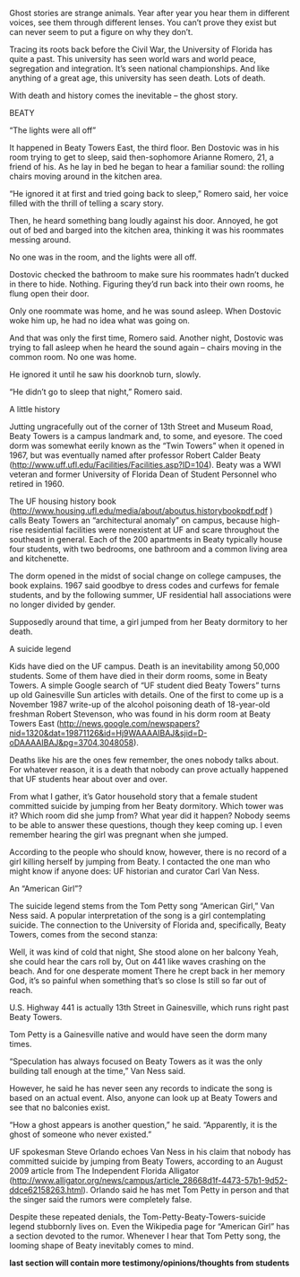 

Ghost stories are strange animals. Year after year you hear them in different voices, see them through different lenses. You can’t prove they exist but can never seem to put a figure on why they don’t. 
 
Tracing its roots back before the Civil War, the University of Florida has quite a past. This university has seen world wars and world peace, segregation and integration. It’s seen national championships. And like anything of a great age, this university has seen death. Lots of death.
 
With death and history comes the inevitable – the ghost story. 

BEATY 

“The lights were all off”
 
It happened in Beaty Towers East, the third floor. Ben Dostovic was in his room trying to get to sleep, said then-sophomore Arianne Romero, 21, a friend of his. As he lay in bed he began to hear a familiar sound: the rolling chairs moving around in the kitchen area.
 
“He ignored it at first and tried going back to sleep,” Romero said, her voice filled with the thrill of telling a scary story.
 
Then, he heard something bang loudly against his door. Annoyed, he got out of bed and barged into the kitchen area, thinking it was his roommates messing around.
 
No one was in the room, and the lights were all off.
 
Dostovic checked the bathroom to make sure his roommates hadn’t ducked in there to hide. Nothing. Figuring they’d run back into their own rooms, he flung open their door.
 
Only one roommate was home, and he was sound asleep. When Dostovic woke him up, he had no idea what was going on.
 
And that was only the first time, Romero said. Another night, Dostovic was trying to fall asleep when he heard the sound again – chairs moving in the common room. No one was home.
 
He ignored it until he saw his doorknob turn, slowly.
 
“He didn’t go to sleep that night,” Romero said.
 
A little history

Jutting ungracefully out of the corner of 13th Street and Museum Road, Beaty Towers is a campus landmark and, to some, and eyesore. The coed dorm was somewhat eerily known as the “Twin Towers” when it opened in 1967, but was eventually named after professor Robert Calder Beaty (http://www.uff.ufl.edu/Facilities/Facilities.asp?ID=104). Beaty was a WWI veteran and former University of Florida Dean of Student Personnel who retired in 1960.
 
The UF housing history book (http://www.housing.ufl.edu/media/about/aboutus.historybookpdf.pdf ) calls Beaty Towers an “architectural anomaly” on campus, because high-rise residential facilities were nonexistent at UF and scare throughout the southeast in general. Each of the 200 apartments in Beaty typically house four students, with two bedrooms, one bathroom and a common living area and kitchenette. 
 
The dorm opened in the midst of social change on college campuses, the book explains. 1967 said goodbye to dress codes and curfews for female students, and by the following summer, UF residential hall associations were no longer divided by gender.
 
Supposedly around that time, a girl jumped from her Beaty dormitory to her death.
 
A suicide legend
 
Kids have died on the UF campus. Death is an inevitability among 50,000 students. Some of them have died in their dorm rooms, some in Beaty Towers. A simple Google search of “UF student died Beaty Towers” turns up old Gainesville Sun articles with details. One of the first to come up is a November 1987 write-up of the alcohol poisoning death of 18-year-old freshman Robert Stevenson, who was found in his dorm room at Beaty Towers East (http://news.google.com/newspapers?nid=1320&dat=19871126&id=Hj9WAAAAIBAJ&sjid=D-oDAAAAIBAJ&pg=3704,3048058).
 
Deaths like his are the ones few remember, the ones nobody talks about. For whatever reason, it is a death that nobody can prove actually happened that UF students hear about over and over.
 
From what I gather, it’s Gator household story that a female student committed suicide by jumping from her Beaty dormitory. Which tower was it? Which room did she jump from? What year did it happen? Nobody seems to be able to answer these questions, though they keep coming up. I even remember hearing the girl was pregnant when she jumped.
 
According to the people who should know, however, there is no record of a girl killing herself by jumping from Beaty. I contacted the one man who might know if anyone does: UF historian and curator Carl Van Ness.
 
An “American Girl”?
 
The suicide legend stems from the Tom Petty song “American Girl,” Van Ness said. A popular interpretation of the song is a girl contemplating suicide. The connection to the University of Florida and, specifically, Beaty Towers, comes from the second stanza:
 
Well, it was kind of cold that night,
She stood alone on her balcony
Yeah, she could hear the cars roll by,
Out on 441 like waves crashing on the beach.
And for one desperate moment
There he crept back in her memory
God, it’s so painful when something that’s so close
Is still so far out of reach.
 
U.S. Highway 441 is actually 13th Street in Gainesville, which runs right past Beaty Towers.
 
Tom Petty is a Gainesville native and would have seen the dorm many times.
 
“Speculation has always focused on Beaty Towers as it was the only building tall enough at the time,” Van Ness said.
 
However, he said he has never seen any records to indicate the song is based on an actual event. Also, anyone can look up at Beaty Towers and see that no balconies exist.
 
“How a ghost appears is another question,” he said. “Apparently, it is the ghost of someone who never existed.”
 
UF spokesman Steve Orlando echoes Van Ness in his claim that nobody has committed suicide by jumping from Beaty Towers, according to an August 2009 article from The Independent Florida Alligator (http://www.alligator.org/news/campus/article_28668d1f-4473-57b1-9d52-ddce62158263.html). Orlando said he has met Tom Petty in person and that the singer said the rumors were completely false.
 
Despite these repeated denials, the Tom-Petty-Beaty-Towers-suicide legend stubbornly lives on. Even the Wikipedia page for “American Girl” has a section devoted to the rumor. Whenever I hear that Tom Petty song, the looming shape of Beaty inevitably comes to mind. 

**last section will contain more testimony/opinions/thoughts from students**
 
 
